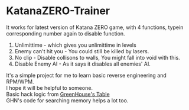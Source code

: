 # KatanaZERO-Trainer
It works for latest version of Katana ZERO game, with 4 functions, typein corresponding number again to disable function.
1. Unlimittime - which gives you unlimittime in levels
2. Enemy can't hit you  -  You could still be killed by lasers.
3. No clip - Disable collisons to walls, You might fall into void with this.
4. Disable Enemy AI - As it says it disables all enemies' AI.

It's a simple project for me to learn basic reverse engineering and RPM/WPM.   
I hope it will be helpful to someone.  
Basic hack logic from [GreenHouse's Table](https://fearlessrevolution.com/viewtopic.php?t=9248)  
GHN's code for searching memory helps a lot too.

